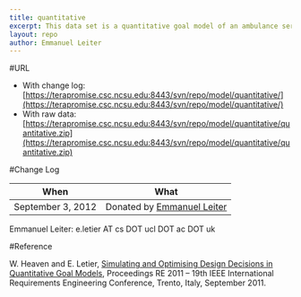 ```yaml
---
title: quantitative
excerpt: This data set is a quantitative goal model of an ambulance service system.
layout: repo
author: Emmanuel Leiter
---
```



#URL

  * With change log: [https://terapromise.csc.ncsu.edu:8443/svn/repo/model/quantitative/](https://terapromise.csc.ncsu.edu:8443/svn/repo/model/quantitative/)
  * With raw data: [https://terapromise.csc.ncsu.edu:8443/svn/repo/model/quantitative/quantitative.zip](https://terapromise.csc.ncsu.edu:8443/svn/repo/model/quantitative/quantitative.zip)

#Change Log

When | What
---- | ----
September 3, 2012 | Donated by [Emmanuel Leiter](/repo/people/data-donors/promise3.html)

Emmanuel Leiter: e.letier AT cs DOT ucl DOT ac DOT uk

#Reference

W. Heaven and E. Letier, [Simulating and Optimising Design Decisions in Quantitative Goal Models](http://www0.cs.ucl.ac.uk/staff/e.letier/publications/goalSim-RE2011.pdf), Proceedings RE 2011 – 19th IEEE International Requirements Engineering Conference, Trento, Italy, September 2011.
